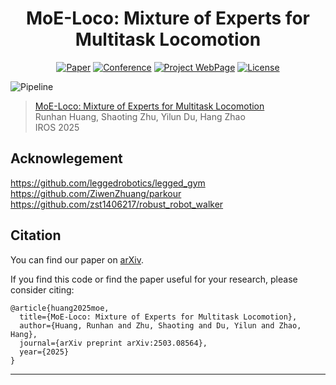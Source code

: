 <!-- <a href=https://arxiv.org/abs/2503.08564><img src='https://img.shields.io/badge/arXiv-2402.00752-b31b1b.svg'></a> <a href='https://immortalco.github.io/Instruct-4D-to-4D/'><img src='https://img.shields.io/badge/Project-Page-Green'></a>  -->

<div align="center">

# MoE-Loco: Mixture of Experts for Multitask Locomotion

[![Paper](https://img.shields.io/badge/arXiv-2409.07409-brightgreen)](https://arxiv.org/abs/2503.08564) [![Conference](https://img.shields.io/badge/ICRA-2025-blue)](https://www.iros25.org/) [![Project WebPage](https://img.shields.io/badge/Project-webpage-%23fc4d5d)](https://moe-loco.github.io/) [![License](https://img.shields.io/badge/License-MIT-yellow.svg)](https://opensource.org/licenses/MIT)

</div>

![Pipeline](./asset/pipeline-1.png)
> [MoE-Loco: Mixture of Experts for Multitask Locomotion](https://arxiv.org/abs/2503.08564) \
> Runhan Huang, Shaoting Zhu, Yilun Du, Hang Zhao \
> IROS 2025

## Acknowlegement
https://github.com/leggedrobotics/legged_gym<br>
https://github.com/ZiwenZhuang/parkour
https://github.com/zst1406217/robust_robot_walker

## Citation

You can find our paper on [arXiv](https://arxiv.org/abs/2503.08564).

If you find this code or find the paper useful for your research, please consider citing:

```
@article{huang2025moe,
  title={MoE-Loco: Mixture of Experts for Multitask Locomotion},
  author={Huang, Runhan and Zhu, Shaoting and Du, Yilun and Zhao, Hang},
  journal={arXiv preprint arXiv:2503.08564},
  year={2025}
}
```

---
